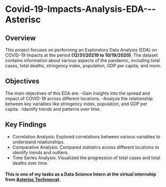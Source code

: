 # Covid-19-Impacts-Analysis-EDA---Asterisc

## Overview
This project focuses on performing an Exploratory Data Analysis (EDA) on COVID-19 Impacts at the period **(12/31/20219 to 10/19/2020)**. The dataset contains information about various aspects of the pandemic, including total cases, total deaths, stringency index, population, GDP per capita, and more.

## Objectives
The main objectives of this EDA are:
-Gain insights into the spread and impact of COVID-19 across different locations.
-Analyze the relationship between key variables like stringency index, population, and GDP per capita.
-Identify trends and patterns over time.

## Key Findings
- Correlation Analysis: Explored correlations between various variables to understand relationships.
- Comparative Analysis: Compared statistics across different locations to identify trends and outliers.
- Time Series Analysis: Visualized the progression of total cases and total deaths over time.

#### This is one of my tasks as a Data Science Intern at the virtual internship from [**Asterisc Technocrat**](https://www.linkedin.com/company/asterisc-technocrat/).
